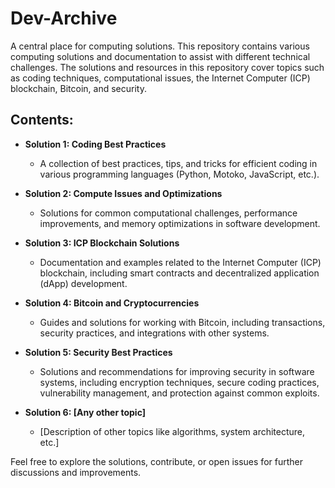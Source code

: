 # Dev-Archive

A central place for computing solutions. This repository contains various computing solutions and documentation to assist with different technical challenges. The solutions and resources in this repository cover topics such as coding techniques, computational issues, the Internet Computer (ICP) blockchain, Bitcoin, and security.

## Contents:

- **Solution 1: Coding Best Practices**
  - A collection of best practices, tips, and tricks for efficient coding in various programming languages (Python, Motoko, JavaScript, etc.).

- **Solution 2: Compute Issues and Optimizations**
  - Solutions for common computational challenges, performance improvements, and memory optimizations in software development.

- **Solution 3: ICP Blockchain Solutions**
  - Documentation and examples related to the Internet Computer (ICP) blockchain, including smart contracts and decentralized application (dApp) development.

- **Solution 4: Bitcoin and Cryptocurrencies**
  - Guides and solutions for working with Bitcoin, including transactions, security practices, and integrations with other systems.

- **Solution 5: Security Best Practices**
  - Solutions and recommendations for improving security in software systems, including encryption techniques, secure coding practices, vulnerability management, and protection against common exploits.

- **Solution 6: [Any other topic]**
  - [Description of other topics like algorithms, system architecture, etc.]

Feel free to explore the solutions, contribute, or open issues for further discussions and improvements.
